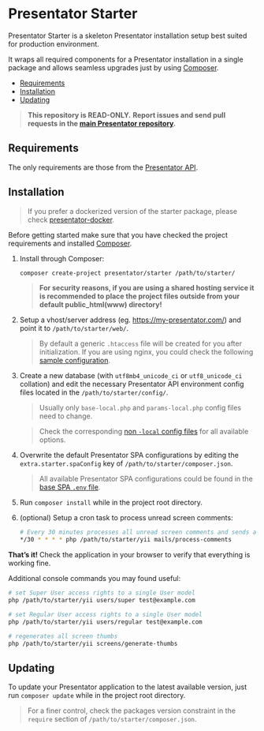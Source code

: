 Presentator Starter
======================================================================

Presentator Starter is a skeleton Presentator installation setup best suited for production environment.

It wraps all required components for a Presentator installation in a single package and allows seamless upgrades just by using [Composer](https://getcomposer.org/).

- [Requirements](#requirements)
- [Installation](#installation)
- [Updating](#updating)

> **This repository is READ-ONLY.**
> **Report issues and send pull requests in the [main Presentator repository](https://github.com/presentator/presentator/issues).**


## Requirements

The only requirements are those from the [Presentator API](https://github.com/presentator/presentator-api/blob/master/README.md#requirements).


## Installation

> If you prefer a dockerized version of the starter package, please check [presentator-docker](https://github.com/presentator/presentator-docker).

Before getting started make sure that you have checked the project requirements and installed [Composer](https://getcomposer.org/).

1. Install through Composer:

    ```bash
    composer create-project presentator/starter /path/to/starter/
    ```

    > **For security reasons, if you are using a shared hosting service it is recommended to place the project files outside from your default public_html(www) directory!**

2. Setup a vhost/server address (eg. https://my-presentator.com/) and point it to `/path/to/starter/web/`.

    > By default a generic `.htaccess` file will be created for you after initialization. If you are using nginx, you could check the following [sample configuration](https://github.com/presentator/presentator/issues/120#issuecomment-539844456).

3. Create a new database (with `utf8mb4_unicode_ci` or `utf8_unicode_ci` collation) and edit the necessary Presentator API environment config files located in the `/path/to/starter/config/`.

    > Usually only `base-local.php` and `params-local.php` config files need to change.

    > Check the corresponding [non `-local` config files](https://github.com/presentator/presentator-api/blob/master/config) for all available options.

4. Overwrite the default Presentator SPA configurations by editing the `extra.starter.spaConfig` key of `/path/to/starter/composer.json`.

    > All available Presentator SPA configurations could be found in the [base SPA `.env` file](https://github.com/presentator/presentator-spa/blob/master/.env).

5. Run `composer install` while in the project root directory.

6. (optional) Setup a cron task to process unread screen comments:

    ```bash
    # Every 30 minutes processes all unread screen comments and sends an email to the related users.
    */30 * * * * php /path/to/starter/yii mails/process-comments
    ```

**That’s it!** Check the application in your browser to verify that everything is working fine.

Additional console commands you may found useful:

```bash
# set Super User access rights to a single User model
php /path/to/starter/yii users/super test@example.com

# set Regular User access rights to a single User model
php /path/to/starter/yii users/regular test@example.com

# regenerates all screen thumbs
php /path/to/starter/yii screens/generate-thumbs
```


## Updating

To update your Presentator application to the latest available version, just run `composer update` while in the project root directory.

> For a finer control, check the packages version constraint in the `require` section of `/path/to/starter/composer.json`.
